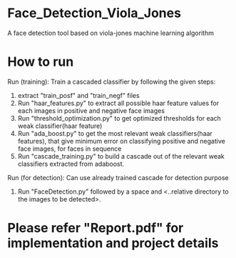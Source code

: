 # Face_Detection_Viola_Jones

A face detection tool based on viola-jones machine learning algorithm

# How to run

Run (training): Train a cascaded classifier by following the given steps:
1. extract "train_posf" and "train_negf" files
1. Run "haar_features.py" to extract all possible haar feature values for each images in positive and negative face images
2. Run "threshold_optimization.py" to get optimized thresholds for each weak classifier(haar feature) 
3. Run "ada_boost.py" to get the most relevant weak classifiers(haar features), that give minimum error on classifying positive and negative face images, for faces in sequence
4. Run "cascade_training.py" to build a cascade out of the relevant weak classifiers extracted from adaboost. 


Run (for detection): Can use already trained cascade for detection purpose
1. Run "FaceDetection.py" followed by a space and <..relative directory to the images to be detected>.

# Please refer "Report.pdf" for implementation and project details
